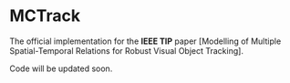 # MCTrack
The official implementation for the **IEEE TIP** paper [Modelling of Multiple Spatial-Temporal Relations for Robust Visual Object Tracking].

Code will be updated soon.


